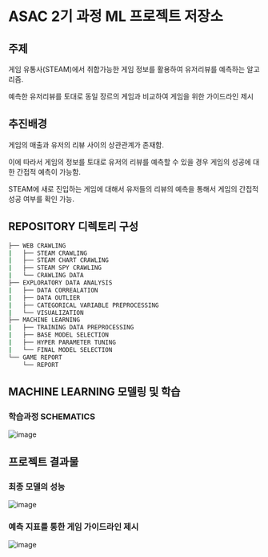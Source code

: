 # ASAC 2기 과정 ML 프로젝트 저장소

## 주제

게임 유통사(STEAM)에서 취합가능한 게임 정보를 활용하여 유저리뷰를 예측하는 알고리즘.

예측한 유저리뷰를 토대로 동일 장르의 게임과 비교하여 게임을 위한 가이드라인 제시

## 추진배경

게임의 매출과 유저의 리뷰 사이의 상관관계가 존재함. 

이에 따라서 게임의 정보를 토대로 유저의 리뷰를 예측할 수 있을 경우 게임의 성공에 대한 간접적 예측이 가능함.

STEAM에 새로 진입하는 게임에 대해서 유저들의 리뷰의 예측을 통해서 게임의 간접적 성공 여부를 확인 가능.

## REPOSITORY 디렉토리 구성

```bash
├── WEB CRAWLING
|   ├── STEAM CRAWLING
|   ├── STEAM CHART CRAWLING
|   ├── STEAM SPY CRAWLING
|   └── CRAWLING DATA
├── EXPLORATORY DATA ANALYSIS
|   ├── DATA CORREALATION
|   ├── DATA OUTLIER
|   ├── CATEGORICAL VARIABLE PREPROCESSING
|   └── VISUALIZATION
├── MACHINE LEARNING
|   ├── TRAINING DATA PREPROCESSING
|   ├── BASE MODEL SELECTION
|   ├── HYPER PARAMETER TUNING
|   └── FINAL MODEL SELECTION
└── GAME REPORT
    └── REPORT
```


## MACHINE LEARNING 모델링 및 학습

### 학습과정 SCHEMATICS

![image](https://github.com/trevormoon/ASAC_ml_project/assets/29498764/1ca258f0-e2de-47f0-8bc9-94a78bc36862)


## 프로젝트 결과물

### 최종 모델의 성능

![image](https://github.com/trevormoon/ASAC_ml_project/assets/29498764/6caae344-a497-4d4b-b8c1-3ba7557d50b4)


### 예측 지표를 통한 게임 가이드라인 제시

![image](https://github.com/trevormoon/ASAC_ml_project/assets/29498764/6bbce902-bf87-4c4c-bcb9-1a9e5e7da078)
